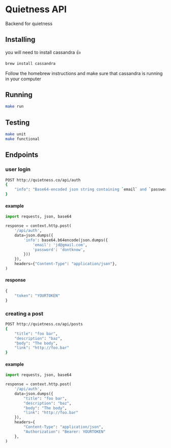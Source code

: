 # Quietness API

Backend for quietness

## Installing

you will need to install cassandra :+1:

```bash
brew install cassandra
```

Follow the homebrew instructions and make sure that cassandra is running in your computer

## Running

```bash
make run
```

## Testing

```bash
make unit
make functional
```


## Endpoints


### user login

```bash
POST http://quietness.co/api/auth
{
    "info": "Base64-encoded json string containing `email` and `password`"
}
```

#### example

```python
import requests, json, base64

response = context.http.post(
    '/api/auth',
    data=json.dumps({
        'info': base64.b64encode(json.dumps({
            'email': 'jd@gmail.com',
            'password': 'dontknow',
        }))
    }),
    headers={"Content-Type": "application/json"},
)
````

#### response

```python
{
    "token": "YOURTOKEN"
}
```

### creating a post

```bash
POST http://quietness.co/api/posts
{
    "title": "foo bar",
    "description": "baz",
    "body": "The body",
    "link": "http://foo.bar"
}
```

#### example

```python
import requests, json, base64

response = context.http.post(
    '/api/auth',
    data=json.dumps({
        "title": "foo bar",
        "description": "baz",
        "body": "The body",
        "link": "http://foo.bar"
    }),
    headers={
        "Content-Type": "application/json",
        "Authorization": "Bearer: YOURTOKEN"
    },
)
````
